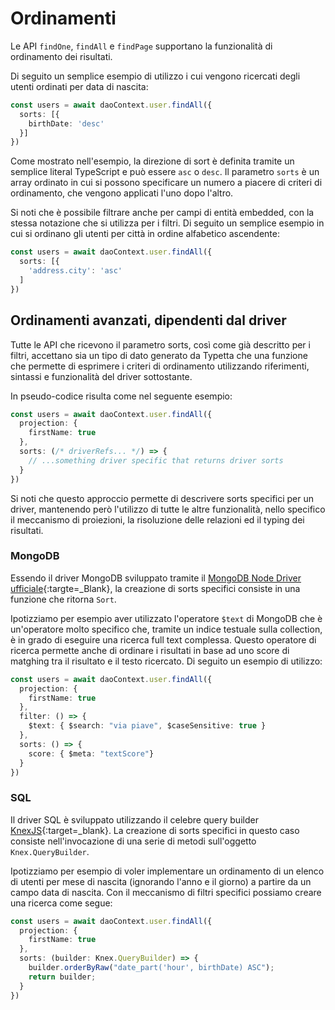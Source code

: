 # Ordinamenti

Le API `findOne`, `findAll` e `findPage` supportano la funzionalità di ordinamento dei risultati.

Di seguito un semplice esempio di utilizzo i cui vengono ricercati degli utenti ordinati per data di nascita:

```typescript
const users = await daoContext.user.findAll({
  sorts: [{ 
    birthDate: 'desc'
  }]
})
```

Come mostrato nell'esempio, la direzione di sort è definita tramite un semplice literal TypeScript e può essere `asc` o `desc`. Il parametro `sorts` è un array ordinato in cui si possono specificare un numero a piacere di criteri di ordinamento, che vengono applicati l'uno dopo l'altro.

Si noti che è possibile filtrare anche per campi di entità embedded, con la stessa notazione che si utilizza per i filtri. Di seguito un semplice esempio in cui si ordinano gli utenti per città in ordine alfabetico ascendente:

```typescript
const users = await daoContext.user.findAll({
  sorts: [{ 
    'address.city': 'asc'
  ]
})
```

## Ordinamenti avanzati, dipendenti dal driver

Tutte le API che ricevono il parametro sorts, così come già descritto per i filtri, accettano sia un tipo di dato generato da Typetta che una funzione che permette di esprimere i criteri di ordinamento utilizzando riferimenti, sintassi e funzionalità del driver sottostante.

In pseudo-codice risulta come nel seguente esempio:
```typescript
const users = await daoContext.user.findAll({
  projection: {
    firstName: true
  },
  sorts: (/* driverRefs... */) => {
    // ...something driver specific that returns driver sorts
  }
})
```

Si noti che questo approccio permette di descrivere sorts specifici per un driver, mantenendo però l'utilizzo di tutte le altre funzionalità, nello specifico il meccanismo di proiezioni, la risoluzione delle relazioni ed il typing dei risultati.

### MongoDB

Essendo il driver MongoDB sviluppato tramite il [MongoDB Node Driver ufficiale](https://docs.mongodb.com/drivers/node/current/){:targte=_Blank}, la creazione di sorts specifici consiste in una funzione che ritorna `Sort`. 

Ipotizziamo per esempio aver utilizzato l'operatore `$text` di MongoDB che è un'operatore molto specifico che, tramite un indice testuale sulla collection, è in grado di eseguire una ricerca full text complessa. Questo operatore di ricerca permette anche di ordinare i risultati in base ad uno score di matghing tra il risultato e il testo ricercato. Di seguito un esempio di utilizzo:

```typescript
const users = await daoContext.user.findAll({
  projection: {
    firstName: true
  },
  filter: () => {
    $text: { $search: "via piave", $caseSensitive: true }
  },
  sorts: () => {
    score: { $meta: "textScore"}
  }
})
```

### SQL

Il driver SQL è sviluppato utilizzando il celebre query builder [KnexJS](https://knexjs.org/){:target=_blank}. La creazione di sorts specifici in questo caso consiste nell'invocazione di una serie di metodi sull'oggetto `Knex.QueryBuilder`.

Ipotizziamo per esempio di voler implementare un ordinamento di un elenco di utenti per mese di nascita (ignorando l'anno e il giorno) a partire da un campo data di nascita. Con il meccanismo di filtri specifici possiamo creare una ricerca come segue:

```typescript
const users = await daoContext.user.findAll({
  projection: {
    firstName: true
  },
  sorts: (builder: Knex.QueryBuilder) => {
    builder.orderByRaw("date_part('hour', birthDate) ASC");
    return builder;
  }
})
```